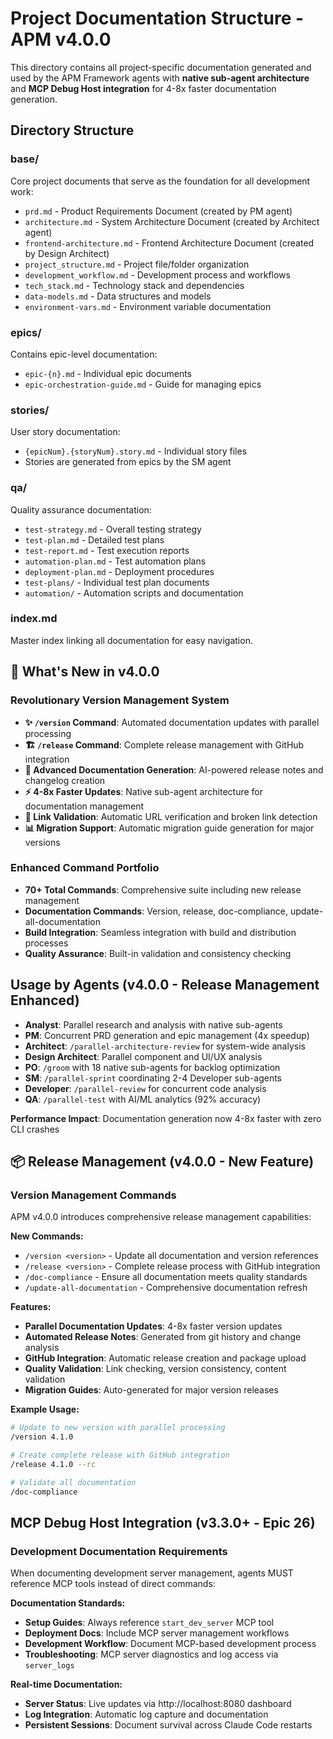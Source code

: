 # Project Documentation Structure - APM v4.0.0

This directory contains all project-specific documentation generated and used by the APM Framework agents with **native sub-agent architecture** and **MCP Debug Host integration** for 4-8x faster documentation generation.

## Directory Structure

### base/
Core project documents that serve as the foundation for all development work:
- `prd.md` - Product Requirements Document (created by PM agent)
- `architecture.md` - System Architecture Document (created by Architect agent)
- `frontend-architecture.md` - Frontend Architecture Document (created by Design Architect)
- `project_structure.md` - Project file/folder organization
- `development_workflow.md` - Development process and workflows
- `tech_stack.md` - Technology stack and dependencies
- `data-models.md` - Data structures and models
- `environment-vars.md` - Environment variable documentation

### epics/
Contains epic-level documentation:
- `epic-{n}.md` - Individual epic documents
- `epic-orchestration-guide.md` - Guide for managing epics

### stories/
User story documentation:
- `{epicNum}.{storyNum}.story.md` - Individual story files
- Stories are generated from epics by the SM agent

### qa/
Quality assurance documentation:
- `test-strategy.md` - Overall testing strategy
- `test-plan.md` - Detailed test plans
- `test-report.md` - Test execution reports
- `automation-plan.md` - Test automation plans
- `deployment-plan.md` - Deployment procedures
- `test-plans/` - Individual test plan documents
- `automation/` - Automation scripts and documentation

### index.md
Master index linking all documentation for easy navigation.

## 🚀 What's New in v4.0.0

### Revolutionary Version Management System
- **✨ `/version` Command**: Automated documentation updates with parallel processing
- **🏗️ `/release` Command**: Complete release management with GitHub integration
- **📝 Advanced Documentation Generation**: AI-powered release notes and changelog creation
- **⚡ 4-8x Faster Updates**: Native sub-agent architecture for documentation management
- **🔗 Link Validation**: Automatic URL verification and broken link detection
- **📊 Migration Support**: Automatic migration guide generation for major versions

### Enhanced Command Portfolio
- **70+ Total Commands**: Comprehensive suite including new release management
- **Documentation Commands**: Version, release, doc-compliance, update-all-documentation
- **Build Integration**: Seamless integration with build and distribution processes
- **Quality Assurance**: Built-in validation and consistency checking

## Usage by Agents (v4.0.0 - Release Management Enhanced)

- **Analyst**: Parallel research and analysis with native sub-agents
- **PM**: Concurrent PRD generation and epic management (4x speedup)
- **Architect**: `/parallel-architecture-review` for system-wide analysis
- **Design Architect**: Parallel component and UI/UX analysis
- **PO**: `/groom` with 18 native sub-agents for backlog optimization
- **SM**: `/parallel-sprint` coordinating 2-4 Developer sub-agents
- **Developer**: `/parallel-review` for concurrent code analysis
- **QA**: `/parallel-test` with AI/ML analytics (92% accuracy)

**Performance Impact**: Documentation generation now 4-8x faster with zero CLI crashes

## 📦 Release Management (v4.0.0 - New Feature)

### Version Management Commands

APM v4.0.0 introduces comprehensive release management capabilities:

**New Commands:**
- `/version <version>` - Update all documentation and version references
- `/release <version>` - Complete release process with GitHub integration
- `/doc-compliance` - Ensure all documentation meets quality standards
- `/update-all-documentation` - Comprehensive documentation refresh

**Features:**
- **Parallel Documentation Updates**: 4-8x faster version updates
- **Automated Release Notes**: Generated from git history and change analysis
- **GitHub Integration**: Automatic release creation and package upload
- **Quality Validation**: Link checking, version consistency, content validation
- **Migration Guides**: Auto-generated for major version releases

**Example Usage:**
```bash
# Update to new version with parallel processing
/version 4.1.0

# Create complete release with GitHub integration
/release 4.1.0 --rc

# Validate all documentation
/doc-compliance
```

## MCP Debug Host Integration (v3.3.0+ - Epic 26)

### Development Documentation Requirements

When documenting development server management, agents MUST reference MCP tools instead of direct commands:

**Documentation Standards:**
- **Setup Guides**: Always reference `start_dev_server` MCP tool
- **Deployment Docs**: Include MCP server management workflows
- **Development Workflow**: Document MCP-based development process
- **Troubleshooting**: MCP server diagnostics and log access via `server_logs`

**Real-time Documentation:**
- **Server Status**: Live updates via http://localhost:8080 dashboard
- **Log Integration**: Automatic log capture and documentation
- **Persistent Sessions**: Document survival across Claude Code restarts


